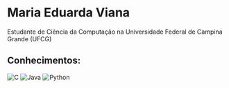 # Maria Eduarda Viana

Estudante de Ciência da Computação na Universidade Federal de Campina Grande (UFCG)  

## Conhecimentos:

![C](https://img.shields.io/badge/-C-00599C?style=flat&logo=c&logoColor=white)
![Java](https://img.shields.io/badge/-Java-007396?style=flat&logo=java&logoColor=white)
![Python](https://img.shields.io/badge/-Python-3776AB?style=flat&logo=python&logoColor=white)

